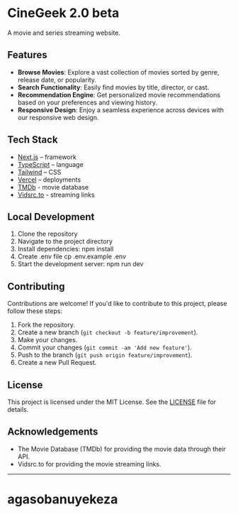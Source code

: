 # CineGeek 2.0 beta

A movie and series streaming website.

## Features

- **Browse Movies**: Explore a vast collection of movies sorted by genre, release date, or popularity.
- **Search Functionality**: Easily find movies by title, director, or cast.
- **Recommendation Engine**: Get personalized movie recommendations based on your preferences and viewing history.
- **Responsive Design**: Enjoy a seamless experience across devices with our responsive web design.

## Tech Stack

- [Next.js](https://nextjs.org/) – framework
- [TypeScript](https://www.typescriptlang.org/) – language
- [Tailwind](https://tailwindcss.com/) – CSS
- [Vercel](https://vercel.com/) – deployments
- [TMDb](https://www.themoviedb.org/) - movie database
- [Vidsrc.to](https://vidsrc.to/) - streaming links

## Local Development

1. Clone the repository
2. Navigate to the project directory
3. Install dependencies: npm install
4. Create .env file cp .env.example .env
5. Start the development server: npm run dev


## Contributing

Contributions are welcome! If you'd like to contribute to this project, please follow these steps:

1. Fork the repository.
2. Create a new branch (`git checkout -b feature/improvement`).
3. Make your changes.
4. Commit your changes (`git commit -am 'Add new feature'`).
5. Push to the branch (`git push origin feature/improvement`).
6. Create a new Pull Request.

## License

This project is licensed under the MIT License. See the [LICENSE](LICENSE) file for details.

## Acknowledgements

- The Movie Database (TMDb) for providing the movie data through their API.
- Vidsrc.to for providing the movie streaming links.
---
# agasobanuyekeza
